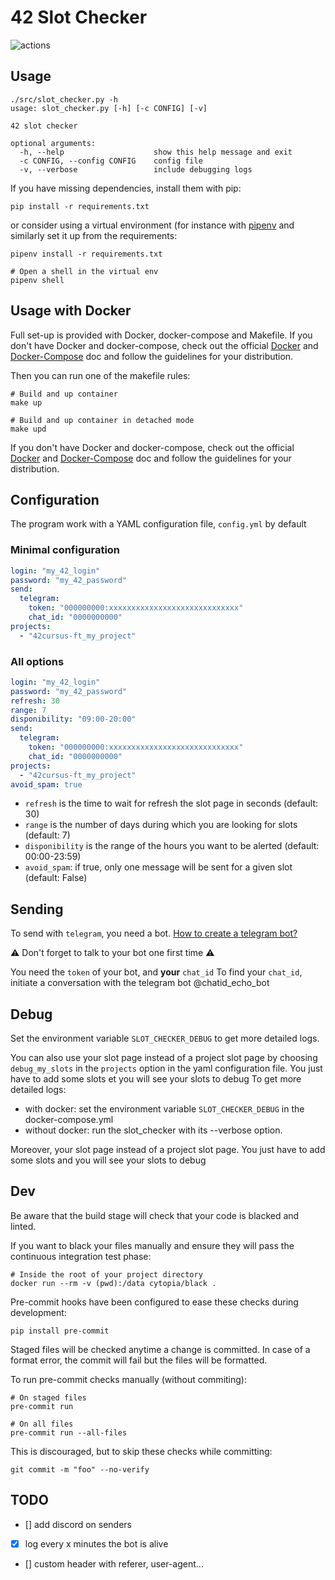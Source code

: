 # 42 Slot Checker

![actions](https://github.com/nirae/42_slot_checker/workflows/Build/badge.svg)

## Usage

```
./src/slot_checker.py -h
usage: slot_checker.py [-h] [-c CONFIG] [-v]

42 slot checker

optional arguments:
  -h, --help                    show this help message and exit
  -c CONFIG, --config CONFIG    config file
  -v, --verbose                 include debugging logs
```

If you have missing dependencies, install them with pip:

```
pip install -r requirements.txt
```

or consider using a virtual environment (for instance with [pipenv](https://pypi.org/project/pipenv/) and similarly set it up from the requirements:

```
pipenv install -r requirements.txt

# Open a shell in the virtual env
pipenv shell
```

## Usage with Docker

Full set-up is provided with Docker, docker-compose and Makefile.
If you don't have Docker and docker-compose, check out the official [Docker](https://docs.docker.com/get-docker/) and [Docker-Compose](https://docs.docker.com/compose/install/) doc and follow the guidelines for your distribution.

Then you can run one of the makefile rules:

```
# Build and up container
make up

# Build and up container in detached mode
make upd
```

If you don't have Docker and docker-compose, check out the official [Docker](https://docs.docker.com/get-docker/) and [Docker-Compose](https://docs.docker.com/compose/install/) doc and follow the guidelines for your distribution.

## Configuration

The program work with a YAML configuration file, `config.yml` by default

### Minimal configuration

```yml
login: "my_42_login"
password: "my_42_password"
send:
  telegram:
    token: "000000000:xxxxxxxxxxxxxxxxxxxxxxxxxxxxx"
    chat_id: "0000000000"
projects:
  - "42cursus-ft_my_project"
```

### All options

```yml
login: "my_42_login"
password: "my_42_password"
refresh: 30
range: 7
disponibility: "09:00-20:00"
send:
  telegram:
    token: "000000000:xxxxxxxxxxxxxxxxxxxxxxxxxxxxx"
    chat_id: "0000000000"
projects:
  - "42cursus-ft_my_project"
avoid_spam: true
```

- `refresh` is the time to wait for refresh the slot page in seconds (default: 30)
- `range` is the number of days during which you are looking for slots (default: 7)
- `disponibility` is the range of the hours you want to be alerted (default: 00:00-23:59)
- `avoid_spam`: if true, only one message will be sent for a given slot (default: False)

## Sending

To send with `telegram`, you need a bot. [How to create a telegram bot?](https://fr.jeffprod.com/blog/2017/creer-un-bot-telegram/)

:warning: Don't forget to talk to your bot one first time :warning:

You need the `token` of your bot, and **your** `chat_id`
To find your `chat_id`, initiate a conversation with the telegram bot @chatid_echo_bot

## Debug

Set the environment variable `SLOT_CHECKER_DEBUG` to get more detailed logs.

You can also use your slot page instead of a project slot page by choosing `debug_my_slots` in the `projects` option in the yaml configuration file. You just have to add some slots et you will see your slots to debug
To get more detailed logs:

- with docker: set the environment variable `SLOT_CHECKER_DEBUG` in the docker-compose.yml
- without docker: run the slot_checker with its --verbose option.

Moreover, your slot page instead of a project slot page. You just have to add some slots and you will see your slots to debug

## Dev

Be aware that the build stage will check that your code is blacked and linted.

If you want to black your files manually and ensure they will pass the continuous integration test phase:
```
# Inside the root of your project directory
docker run --rm -v (pwd):/data cytopia/black .
```

Pre-commit hooks have been configured to ease these checks during development:

```
pip install pre-commit
```

Staged files will be checked anytime a change is committed.
In case of a format error, the commit will fail but the files will be formatted.

To run pre-commit checks manually (without commiting):

```
# On staged files
pre-commit run

# On all files
pre-commit run --all-files
```

This is discouraged, but to skip these checks while committing:

```
git commit -m "foo" --no-verify
```

## TODO

- [] add discord on senders
- [x] log every x minutes the bot is alive
- [] custom header with referer, user-agent...
```
